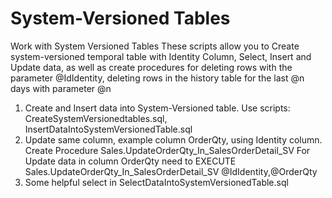 # System-Versioned Tables
Work with System Versioned Tables
These scripts  allow you to Create system-versioned temporal table with Identity Column, Select, Insert and Update data, as well as create procedures for deleting rows with the parameter @IdIdentity, deleting rows in the history table for the last @n days with parameter @n 

1. Create and Insert data into System-Versioned table. Use scripts: CreateSystemVersionedtables.sql, InsertDataIntoSystemVersionedTable.sql
2. Update same column, example column OrderQty, using Identity column. Create Procedure Sales.UpdateOrderQty_In_SalesOrderDetail_SV
    For Update data in column OrderQty need to EXECUTE Sales.UpdateOrderQty_In_SalesOrderDetail_SV @IdIdentity,@OrderQty
3. Some helpful select in SelectDataIntoSystemVersionedTable.sql
    
